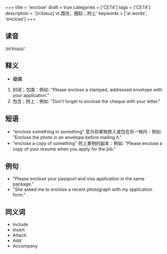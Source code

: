 +++
title = 'enclose'
draft = true
categories = ['CET4']
tags = ['CET4']
description = '[inˈkləuz] vt.围住，圈起；附上'
keywords = ['ai words', 'enclose']
+++

## 读音
/ɪnˈkloʊz/

## 释义
- **动词**:
1. 封闭；包围：例如: "Please enclose a stamped, addressed envelope with your application."
2. 包含；附上：例如: "Don't forget to enclose the cheque with your letter."

## 短语
- "enclose something in something" 意为将某物放入或包在另一物内：例如: "Enclose the photo in an envelope before mailing it."
- "enclose a copy of something" 附上某物的副本：例如: "Please enclose a copy of your resume when you apply for the job."

## 例句
- "Please enclose your passport and visa application in the same package."
- "She asked me to enclose a recent photograph with my application form."

## 同义词
- Include
- Insert
- Attach
- Add
- Accompany

